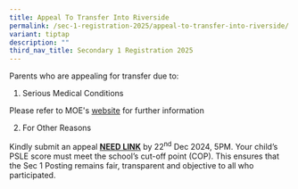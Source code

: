 ```yaml
---
title: Appeal To Transfer Into Riverside
permalink: /sec-1-registration-2025/appeal-to-transfer-into-riverside/
variant: tiptap
description: ""
third_nav_title: Secondary 1 Registration 2025
---
```

<p>Parents who are appealing for transfer due to:</p>
<ol data-tight="true" class="tight">
<li>
<p>Serious Medical Conditions</p>
</li>
</ol>
<p>Please refer to MOE's&nbsp;<a href="https://www.moe.gov.sg/secondary/s1-posting/results/appeal-for-school-transfer" rel="noopener noreferrer nofollow" target="_blank">website</a>&nbsp;for
further information</p>
<ol start="2" data-tight="true" class="tight">
<li>
<p>For Other Reasons</p>
</li>
</ol>
<p>Kindly submit an appeal <strong><u>NEED LINK</u></strong> by 22<sup>nd</sup> Dec
2024, 5PM. Your child’s PSLE score must meet the school’s cut-off point
(COP). This ensures that the Sec 1 Posting remains fair, transparent and
objective to all who participated.</p>